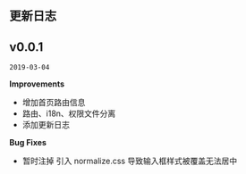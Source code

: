 ## 更新日志

## v0.0.1

`2019-03-04`

**Improvements**

- 增加首页路由信息
- 路由、i18n、权限文件分离
- 添加更新日志

**Bug Fixes**

- 暂时注掉 引入 normalize.css 导致输入框样式被覆盖无法居中
